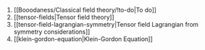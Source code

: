 1. [[Booodaness/Classical field theory/!to-do|To do]]
2. [[tensor-fields|Tensor field theory]]
3. [[tensor-field-lagrangian-symmetry|Tensor field Lagrangian from symmetry considerations]]
4. [[klein-gordon-equation|Klein-Gordon Equation]]




